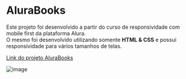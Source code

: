 <h1>AluraBooks</h1>
<p>Este projeto foi desenvolvido a partir do curso de responsividade com mobile first da plataforma Alura.<br> O mesmo foi desenvolvido utilizando somente <b>HTML & CSS</b> e possui responsividade para vários tamanhos de telas.</p>

[Link do projeto AluraBooks](https://ambrosio99.github.io/AluraBooks/)

![image](https://github.com/Ambrosio99/AluraBooks/assets/105453348/f4b7d0a8-cc4d-484a-af20-b4f7ec71da4c)
